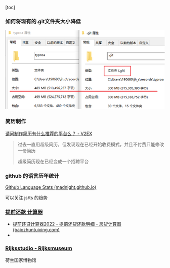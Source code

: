 [toc]

### 如何将现有的.git文件夹大小降低

![image-20230221101340956](./imgs/image-20230221101340956.png)



### 简历制作

[请问制作简历有什么推荐的平台么？ - V2EX](https://www.v2ex.com/t/917346)

> 过去一直用超级简历，但发现现在已经开始收费模式，并且不付费只能修改一份简历
>
> 超级简历现在已经变成一个招聘平台



### github 的语言历年统计

[Github Language Stats (madnight.github.io)](https://madnight.github.io/githut/#/pull_requests/2022/4)

可以关注 js/ts 的趋势



### [提前还款 计算器](https://finance.sina.com.cn/calc/house_early_repayment.html)

- [提前还贷计算器2022 - 提前还贷还款明细 - 房贷计算器 (baiozhuntuixing.com)](https://www.baiozhuntuixing.com/tiqian.aspx)
- 



### [Rijksstudio - Rijksmuseum](https://www.rijksmuseum.nl/en/rijksstudio)

荷兰国家博物馆
